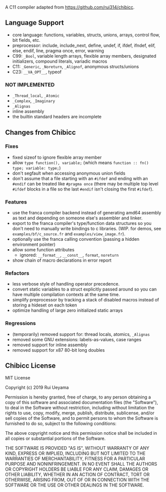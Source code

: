 A C11 compiler adapted from <https://github.com/rui314/chibicc>.

## Language Support

- core language: functions, variables, structs, unions, arrays, control flow, bit fields, etc.
- preprocessor: include, include_next, define, undef, if, ifdef, ifndef, elif, else, endif, line, pragma once, error, warning
- C99: `_Bool`, variable length arrays, flexible array members, designated initializers, compound literals, variadic macros
- C11: `_Generic`, `_Noreturn`, `_Alignof`, anonymous structs/unions
- C23: `__VA_OPT__`, typeof

### NOT IMPLEMENTED

- `_Thread_local`, `_Atomic`
- `_Complex`, `_Imaginary`
- `_Alignas`
- inline assembly
- the builtin standard headers are incomplete

## Changes from Chibicc

### Fixes

- fixed sizeof to ignore flexible array member 
- allow `type function(), variable;` (which means `function :: fn() type; variable: type;`)
- don't segfault when accessing anonymous union fields
- don't assume that a file starting with an `#ifdef` and ending with an `#endif` can be treated like `#pragma once` 
  (there may be multiple top level `#ifdef` blocks in a file so the last `#endif` isn't closing the first `#ifdef`). 

### Features

- use the franca compiler backend instead of generating amd64 assembly as text and depending on someone else's assembler and linker. 
- export to the franca compiler's type/function data structures so you don't need to manually write bindings to c libraries. 
(WIP. for demos, see `examples/bf/c_source.fr` and `examples/view_image.fr`). 
- optionally use the franca calling convention (passing a hidden environment pointer)
- allow some function attributes
  - ignored: `__format__`, `__const__`, `format`, `noreturn`
- show chain of macro declarations in error report

### Refactors 

- less verbose style of handling operator precedence.
- convert static variables to a struct explicitly passed around so you can have multiple compilation contexts at the same time. 
- simplify preprocessor by tracking a stack of disabled macros instead of storing a hideset on each token
- optimize handling of large zero initialized static arrays

### Regressions

- (temporarily) removed support for: thread locals, atomics, `_Alignas`
- removed some GNU extensions: labels-as-values, case ranges
- removed support for inline assembly
- removed support for x87 80-bit long doubles

## Chibicc License

MIT License

Copyright (c) 2019 Rui Ueyama

Permission is hereby granted, free of charge, to any person obtaining a copy
of this software and associated documentation files (the "Software"), to deal
in the Software without restriction, including without limitation the rights
to use, copy, modify, merge, publish, distribute, sublicense, and/or sell
copies of the Software, and to permit persons to whom the Software is
furnished to do so, subject to the following conditions:

The above copyright notice and this permission notice shall be included in all
copies or substantial portions of the Software.

THE SOFTWARE IS PROVIDED "AS IS", WITHOUT WARRANTY OF ANY KIND, EXPRESS OR
IMPLIED, INCLUDING BUT NOT LIMITED TO THE WARRANTIES OF MERCHANTABILITY,
FITNESS FOR A PARTICULAR PURPOSE AND NONINFRINGEMENT. IN NO EVENT SHALL THE
AUTHORS OR COPYRIGHT HOLDERS BE LIABLE FOR ANY CLAIM, DAMAGES OR OTHER
LIABILITY, WHETHER IN AN ACTION OF CONTRACT, TORT OR OTHERWISE, ARISING FROM,
OUT OF OR IN CONNECTION WITH THE SOFTWARE OR THE USE OR OTHER DEALINGS IN THE
SOFTWARE.
